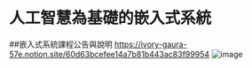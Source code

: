 # 人工智慧為基礎的嵌入式系統

##嵌入式系統課程公告與說明
https://ivory-gaura-57e.notion.site/60d63bcefee14a7b81b443ac83f99954
![image](https://user-images.githubusercontent.com/89329219/131237171-7f583477-bc54-45df-9329-fd9b1b55ffce.png)

